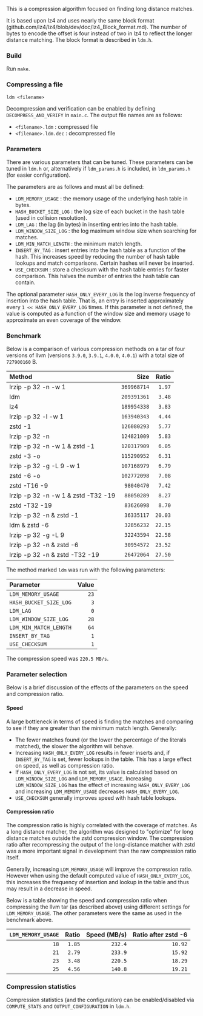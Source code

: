 This is a compression algorithm focused on finding long distance matches.

It is based upon lz4 and uses nearly the same block format (github.com/lz4/lz4/blob/dev/doc/lz4_Block_format.md). The number of bytes to encode the offset is four instead of two in lz4 to reflect the longer distance matching. The block format is described in `ldm.h`.

### Build

Run `make`.

### Compressing a file

`ldm <filename>`

Decompression and verification can be enabled by defining `DECOMPRESS_AND_VERIFY` in `main.c`.
The output file names are as follows:
- `<filename>.ldm` : compressed file
- `<filename>.ldm.dec` : decompressed file

### Parameters

There are various parameters that can be tuned. These parameters can be tuned in `ldm.h` or, alternatively if `ldm_params.h` is included, in `ldm_params.h` (for easier configuration).

The parameters are as follows and must all be defined:
- `LDM_MEMORY_USAGE` : the memory usage of the underlying hash table in bytes.
- `HASH_BUCKET_SIZE_LOG` : the log size of each bucket in the hash table (used in collision resolution).
- `LDM_LAG` : the lag (in bytes) in inserting entries into the hash table.
- `LDM_WINDOW_SIZE_LOG` : the log maximum window size when searching for matches.
- `LDM_MIN_MATCH_LENGTH` : the minimum match length.
- `INSERT_BY_TAG` : insert entries into the hash table as a function of the hash. This increases speed by reducing the number of hash table lookups and match comparisons. Certain hashes will never be inserted.
- `USE_CHECKSUM`  : store a checksum with the hash table entries for faster comparison. This halves the number of entries the hash table can contain.

The optional parameter `HASH_ONLY_EVERY_LOG` is the log inverse frequency of insertion into the hash table. That is, an entry is inserted approximately every `1 << HASH_ONLY_EVERY_LOG` times. If this parameter is not defined, the value is computed as a function of the window size and memory usage to approximate an even coverage of the window.


### Benchmark

Below is a comparison of various compression methods on a tar of four versions of llvm (versions `3.9.0`, `3.9.1`, `4.0.0`, `4.0.1`) with a total size of `727900160` B.

| Method | Size | Ratio |
|:---|---:|---:|
|lrzip -p 32 -n -w 1 | `369968714` | `1.97`|
|ldm | `209391361` | `3.48`|
|lz4 | `189954338` | `3.83`|
|lrzip -p 32 -l -w 1 | `163940343` | `4.44`|
|zstd -1 | `126080293` | `5.77`|
|lrzip -p 32 -n | `124821009` | `5.83`|
|lrzip -p 32 -n -w 1 & zstd -1 | `120317909` | `6.05`|
|zstd -3 -o | `115290952` | `6.31`|
|lrzip -p 32 -g -L 9 -w 1 | `107168979` | `6.79`|
|zstd -6 -o | `102772098` | `7.08`|
|zstd -T16 -9 | `98040470` | `7.42`|
|lrzip -p 32 -n -w 1 & zstd -T32 -19 | `88050289` | `8.27`|
|zstd -T32 -19 | `83626098` | `8.70`|
|lrzip -p 32 -n & zstd -1 | `36335117` | `20.03`|
|ldm & zstd -6 | `32856232` | `22.15`|
|lrzip -p 32 -g -L 9 | `32243594` | `22.58`|
|lrzip -p 32 -n & zstd -6 | `30954572` | `23.52`|
|lrzip -p 32 -n & zstd -T32 -19 | `26472064` | `27.50`|

The method marked `ldm` was run with the following parameters:

| Parameter | Value |
|:---|---:|
| `LDM_MEMORY_USAGE`    |   `23`|
|`HASH_BUCKET_SIZE_LOG` |    `3`|
|`LDM_LAG`              |    `0`|
|`LDM_WINDOW_SIZE_LOG`  |   `28`|
|`LDM_MIN_MATCH_LENGTH`|   `64`|
|`INSERT_BY_TAG`        |    `1`|
|`USE_CHECKSUM`         |    `1`|

The compression speed was `220.5 MB/s`.

### Parameter selection

Below is a brief discussion of the effects of the parameters on the speed and compression ratio.

#### Speed

A large bottleneck in terms of speed is finding the matches and comparing to see if they are greater than the minimum match length. Generally:
- The fewer matches found (or the lower the percentage of the literals matched), the slower the algorithm will behave.
- Increasing `HASH_ONLY_EVERY_LOG` results in fewer inserts and, if `INSERT_BY_TAG` is set, fewer lookups in the table. This has a large effect on speed, as well as compression ratio.
- If `HASH_ONLY_EVERY_LOG` is not set, its value is calculated based on `LDM_WINDOW_SIZE_LOG` and `LDM_MEMORY_USAGE`. Increasing `LDM_WINDOW_SIZE_LOG` has the effect of increasing `HASH_ONLY_EVERY_LOG` and increasing `LDM_MEMORY_USAGE` decreases `HASH_ONLY_EVERY_LOG`.
- `USE_CHECKSUM` generally improves speed with hash table lookups.

#### Compression ratio

The compression ratio is highly correlated with the coverage of matches. As a long distance matcher, the algorithm was designed to "optimize" for long distance matches outside the zstd compression window. The compression ratio after recompressing the output of the long-distance matcher with zstd was a more important signal in development than the raw compression ratio itself.

Generally, increasing `LDM_MEMORY_USAGE` will improve the compression ratio. However when using the default computed value of `HASH_ONLY_EVERY_LOG`, this increases the frequency of insertion and lookup in the table and thus may result in a decrease in speed. 

Below is a table showing the speed and compression ratio when compressing the llvm tar (as described above) using different settings for `LDM_MEMORY_USAGE`. The other parameters were the same as used in the benchmark above.

| `LDM_MEMORY_USAGE` | Ratio | Speed (MB/s) | Ratio after zstd -6  |
|---:| ---: | ---: | ---: |
| `18` | `1.85` | `232.4` | `10.92` |
| `21` | `2.79` | `233.9` | `15.92` |
| `23` | `3.48` | `220.5` | `18.29` |
| `25` | `4.56` | `140.8` | `19.21` |

### Compression statistics

Compression statistics (and the configuration) can be enabled/disabled via `COMPUTE_STATS` and `OUTPUT_CONFIGURATION` in `ldm.h`.
